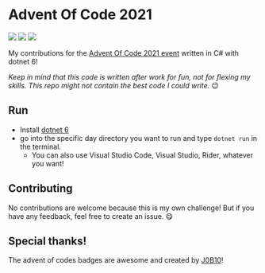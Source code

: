 ﻿# Advent Of Code 2021

![](https://img.shields.io/badge/day%20📅-5-blue)
![](https://img.shields.io/badge/stars%20⭐-6-yellow)
![](https://img.shields.io/badge/days%20completed-3-red)


My contributions for the [Advent Of Code 2021 event](https://adventofcode.com/2021) written in C# with dotnet 6!

_Keep in mind that this code is written after work for fun, not for flexing my skills. This repo might not contain the best code I could write._ 😉

## Run
- Install [dotnet 6](https://dotnet.microsoft.com/download/dotnet/6.0)
- go into the specific day directory you want to run and type `dotnet run` in the terminal.
  - You can also use Visual Studio Code, Visual Studio, Rider, whatever you want!

## Contributing
No contributions are welcome because this is my own challenge! But if you have any feedback, feel free to create an issue. 😋

## Special thanks!
The advent of codes badges are awesome and created by [J0B10](https://github.com/J0B10/aoc-badges-action)!


